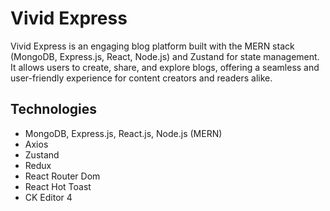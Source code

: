 # Vivid Express

Vivid Express is an engaging blog platform built with the MERN stack (MongoDB, Express.js, React, Node.js) and Zustand for state management. It allows users to create, share, and explore blogs, offering a seamless and user-friendly experience for content creators and readers alike.

## Technologies
- MongoDB, Express.js, React.js, Node.js (MERN)
- Axios
- Zustand
- Redux
- React Router Dom
- React Hot Toast
- CK Editor 4
